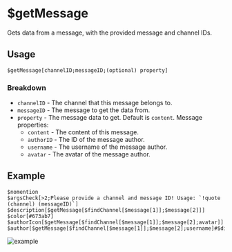 # $getMessage
Gets data from a message, with the provided message and channel IDs.

## Usage
```
$getMessage[channelID;messageID;(optional) property]
```

### Breakdown
- `channelID` - The channel that this message belongs to.
- `messageID` - The message to get the data from.
- `property` - The message data to get. Default is `content`. Message properties:
  - `content` - The content of this message.
  - `authorID` - The ID of the message author.
  - `username` - The username of the message author.
  - `avatar` - The avatar of the message author.

## Example
```
$nomention
$argsCheck[>2;Please provide a channel and message ID! Usage: `!quote (channel) (messageID)`]
$description[$getMessage[$findChannel[$message[1]];$message[2]]]
$color[#673ab7]
$authorIcon[$getMessage[$findChannel[$message[1]];$message[2];avatar]]
$author[$getMessage[$findChannel[$message[1]];$message[2];username]#$discriminator[$getMessage[$findChannel[$message[1]];$message[2];authorID]]]
```

![example](https://user-images.githubusercontent.com/69215413/122654424-3e078580-d119-11eb-9524-e68f08f787d7.png)

